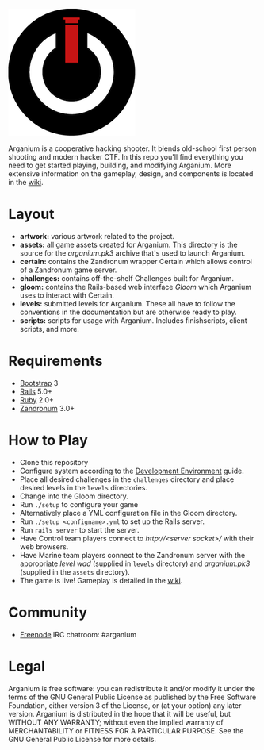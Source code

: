 ![Arganium](/artwork/arganium%20logo-small.png?raw=true "Arganium")

Arganium is a cooperative hacking shooter.  It blends old-school first person shooting and modern hacker CTF.  In this repo you'll find everything you need to get started playing, building, and modifying Arganium.  More extensive information on the gameplay, design, and components is located in the [wiki](https://github.com/frozenfoxx/arganium/wiki).

# Layout
* __artwork:__ various artwork related to the project.
* __assets:__ all game assets created for Arganium.  This directory is the source for the *arganium.pk3* archive that's used to launch Arganium.
* __certain:__ contains the Zandronum wrapper Certain which allows control of a Zandronum game server.
* __challenges:__ contains off-the-shelf Challenges built for Arganium.
* __gloom:__ contains the Rails-based web interface *Gloom* which Arganium uses to interact with Certain.
* __levels:__ submitted levels for Arganium.  These all have to follow the conventions in the documentation but are otherwise ready to play.
* __scripts:__ scripts for usage with Arganium.  Includes finishscripts, client scripts, and more.

# Requirements
* [Bootstrap](http://getbootstrap.com) 3
* [Rails](http://rubyonrails.org) 5.0+
* [Ruby](https://www.ruby-lang.org) 2.0+
* [Zandronum](https://zandronum.com/) 3.0+

# How to Play
* Clone this repository
* Configure system according to the [Development Environment](https://github.com/frozenfoxx/arganium/wiki/Development-Environment) guide.
* Place all desired challenges in the `challenges` directory and place desired levels in the `levels` directories.
* Change into the Gloom directory.
* Run `./setup` to configure your game
 * Alternatively place a YML configuration file in the Gloom directory.
* Run `./setup <configname>.yml` to set up the Rails server.
* Run `rails server` to start the server.
* Have Control team players connect to *http://\<server socket\>/* with their web browsers.
* Have Marine team players connect to the Zandronum server with the appropriate *level wad* (supplied in `levels` directory) and *arganium.pk3* (supplied in the `assets` directory).
* The game is live!  Gameplay is detailed in the [wiki](https://github.com/frozenfoxx/arganium/wiki/Gameplay).

# Community
* [Freenode](https://freenode.net/) IRC chatroom:  #arganium

# Legal
Arganium is free software: you can redistribute it and/or modify it under the terms of the GNU General Public License as published by the Free Software Foundation, either version 3 of the License, or (at your option) any later version. Arganium is distributed in the hope that it will be useful, but WITHOUT ANY WARRANTY; without even the implied warranty of MERCHANTABILITY or FITNESS FOR A PARTICULAR PURPOSE. See the GNU General Public License for more details.
